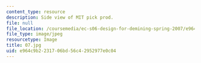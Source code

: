 ```yaml
---
content_type: resource
description: Side view of MIT pick prod.
file: null
file_location: /coursemedia/ec-s06-design-for-demining-spring-2007/e964c9b2231706bd56c42952977e0c04_07.jpg
file_type: image/jpeg
resourcetype: Image
title: 07.jpg
uid: e964c9b2-2317-06bd-56c4-2952977e0c04
---
```

